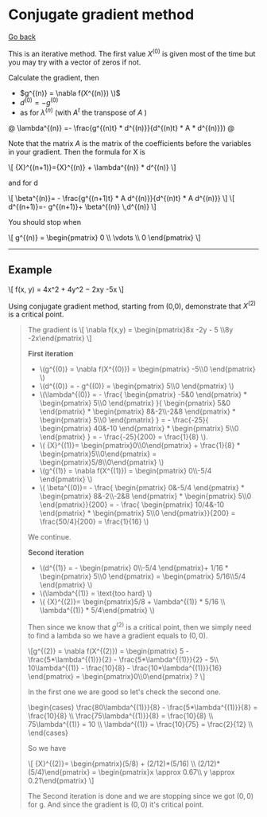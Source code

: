 # Conjugate gradient method

[Go back](..)

This is an iterative method. The first value $X^{(0)}$ is given most of the time but you may try with a vector of zeros if not.

Calculate the gradient, then

* $g^{(n)} = \nabla f(X^{(n)}) \)$
* $d^{(0)} = - g^{(0)}$
* as for $\lambda^{(n)}$ (with $A^t$ the transpose of $A$ )

@
\lambda^{(n)} =- \frac{g^{(n)t} * d^{(n)}}{d^{(n)t} * A * d^{(n)}}\)
@

Note that the matrix $A$ is the matrix of the coefficients before the variables in your gradient. Then the formula for X is

<div>
\[
{X}^{(n+1)}={X}^{(n)} 
+ \lambda^{(n)} * d^{(n)}
\]
</div>

and for d

<div>
\[
\beta^{(n)}=
- \frac{g^{(n+1)t} * A d^{(n)}}{d^{(n)t} * A d^{(n)}}
\]
\[
d^{(n+1)}=- g^{(n+1)}+
\beta^{(n)} \,d^{(n)}
\]
</div>

You should stop when

<div>
\[
g^{(n)} = 
\begin{pmatrix}
0 \\ \vdots \\ 0
\end{pmatrix}
\]
</div>

<hr class="sr">

## Example

<p>
\[
f(x, y) = 4x^2 + 4y^2 − 2xy -5x
\]
</p>

Using conjugate gradient method, starting from (0,0), demonstrate that $X^{(2)}$ is a critical point.

<blockquote class="spoiler">
<p>The gradient is
\[ \nabla f(x,y) = \begin{pmatrix}8x -2y - 5
\\8y -2x\end{pmatrix} \] </p>

<p><b>First iteration</b></p>
<ul>
<li class="mathjax_process">\(g^{(0)} =
\nabla f(X^{(0)}) = 
\begin{pmatrix}
-5\\0
\end{pmatrix}
\)
</li>
<li class="mathjax_process">\(d^{(0)} =
- g^{(0)} =
\begin{pmatrix}
5\\0
\end{pmatrix}
\)
</li>
<li class="mathjax_process">\(\lambda^{(0)} =
- 
\frac{
\begin{pmatrix}
-5&0
\end{pmatrix}
*
\begin{pmatrix}
5\\0
\end{pmatrix}
}{
\begin{pmatrix}
5&0
\end{pmatrix}
*
\begin{pmatrix}
8&-2\\-2&8
\end{pmatrix}
*
\begin{pmatrix}
5\\0
\end{pmatrix}
}
=
- \frac{-25}{
\begin{pmatrix}
40&-10
\end{pmatrix}
*
\begin{pmatrix}
5\\0
\end{pmatrix}
}
=
- \frac{-25}{200}
= \frac{1}{8}
\).
</li>
<li class="mathjax_process">
\(
{X}^{(1)}= \begin{pmatrix}0\\0\end{pmatrix}
+ \frac{1}{8} * \begin{pmatrix}5\\0\end{pmatrix}
= \begin{pmatrix}5/8\\0\end{pmatrix}
\)
</li>
<li class="mathjax_process">\(g^{(1)} =
\nabla f(X^{(1)}) = 
\begin{pmatrix}
0\\-5/4
\end{pmatrix}
\)
</li>
<li class="mathjax_process">
\(
\beta^{(0)}=
- \frac{
\begin{pmatrix}
0&-5/4
\end{pmatrix}
*
\begin{pmatrix}
8&-2\\-2&8
\end{pmatrix}
*
\begin{pmatrix}
5\\0
\end{pmatrix}}{200}
=
- \frac{
\begin{pmatrix}
10/4&-10
\end{pmatrix}
*
\begin{pmatrix}
5\\0
\end{pmatrix}}{200}
= \frac{50/4}{200}
= \frac{1}{16}
\)
</li>
</ul>

We continue.

<p><b>Second iteration</b></p>
<ul>
<li class="mathjax_process">\(d^{(1)} =
- \begin{pmatrix}
0\\-5/4
\end{pmatrix}+ 1/16  *  \begin{pmatrix}
5\\0
\end{pmatrix}
=
\begin{pmatrix}
5/16\\5/4
\end{pmatrix}
\)
</li>
<li class="mathjax_process">\(\lambda^{(1)}
= \text{too hard}
\)
</li>
<li class="mathjax_process">
\(
{X}^{(2)}= \begin{pmatrix}5/8 + \lambda^{(1)} * 5/16
\\ \lambda^{(1)} * 5/4\end{pmatrix}
\)
</li>
</ul>

Then since we know that $g^{(2)}$ is a critical point, then we simply need to find a lambda so we have a gradient equals to $(0,0)$.

<div class="mathjax_process">\[g^{(2)} =
\nabla f(X^{(2)}) = 
\begin{pmatrix}
5 - \frac{5*\lambda^{(1)}}{2}
- \frac{5*\lambda^{(1)}}{2} - 5\\
10\lambda^{(1)} - \frac{10}{8}
- \frac{10*\lambda^{(1)}}{16}
\end{pmatrix} =
\begin{pmatrix}0\\0\end{pmatrix} ?
\]
</div>

In the first one we are good so let's check the second one.

<div class="mathjax_process">
\begin{cases}
\frac{80\lambda^{(1)}}{8} - \frac{5*\lambda^{(1)}}{8}
= \frac{10}{8} \\
\frac{75\lambda^{(1)}}{8} = \frac{10}{8} \\
75\lambda^{(1)} = 10 \\
\lambda^{(1)} = \frac{10}{75} = \frac{2}{12} \\
\end{cases}

So we have

<div class="mathjax_process">\[
{X}^{(2)}= 
\begin{pmatrix}(5/8) + (2/12)*(5/16)
\\ (2/12)*(5/4)\end{pmatrix}
=
\begin{pmatrix}x \approx  0.67\\ y \approx 0.21\end{pmatrix}
\]
</div>

The Second iteration is done and we are stopping since we got $(0,0)$ for g. And since the gradient is $(0,0)$ it's critical point.
</div>
</blockquote>